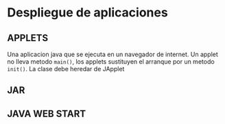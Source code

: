 # Despliegue de aplicaciones

## APPLETS
Una aplicacion java que se ejecuta en un navegador de internet.
Un applet no lleva metodo ```main()```, los applets sustituyen el arranque por un metodo ```init()```.
La clase debe heredar de JApplet

## JAR


## JAVA WEB START


